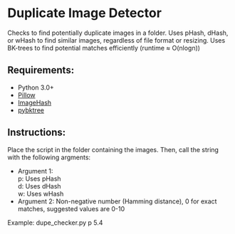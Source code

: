 # Duplicate Image Detector
Checks to find potentially duplicate images in a folder.
Uses pHash, dHash, or wHash to find similar images, regardless of file format or resizing.
Uses BK-trees to find potential matches efficiently (runtime ≈ O(nlogn)) 

## Requirements:

* Python 3.0+
* [Pillow](https://python-pillow.org/) </li>
* [ImageHash](https://github.com/JohannesBuchner/imagehash) </li>
* [pybktree](https://github.com/Jetsetter/pybktree) </li>

## Instructions:
Place the script in the folder containing the images. Then, call the string with the following argments:
* Argument 1:  
	p: Uses pHash  
	d: Uses dHash  
	w: Uses wHash
* Argument 2: Non-negative number (Hamming distance), 0 for exact matches, suggested values are 0-10

Example: dupe_checker.py p 5.4
